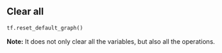 ## Clear all

```python
tf.reset_default_graph()
```
**Note:** It does not only clear all the variables, but also all the operations.
